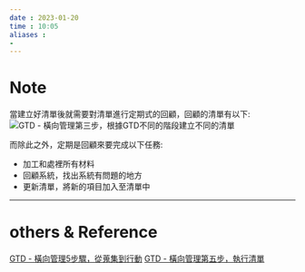 ```yaml
---
date : 2023-01-20
time : 10:05
aliases :
- 
---
```

# Note
當建立好清單後就需要對清單進行定期式的回顧，回顧的清單有以下:
![GTD - 橫向管理第三步，根據GTD不同的階段建立不同的清單](GTD%20-%20橫向管理第三步，根據GTD不同的階段建立不同的清單.md#總清單整理)

而除此之外，定期是回顧來要完成以下任務:
- 加工和處裡所有材料
- 回顧系統，找出系統有問題的地方
- 更新清單，將新的項目加入至清單中

---
# others &  Reference
[GTD - 橫向管理5步驟，從蒐集到行動](GTD%20-%20橫向管理5步驟，從蒐集到行動.md)
[GTD - 橫向管理第五步，執行清單](GTD%20-%20橫向管理第五步，執行清單.md)

